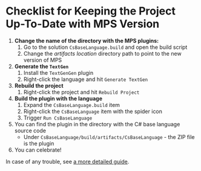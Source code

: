 # Checklist for Keeping the Project Up-To-Date with MPS Version

1. **Change the name of the directory with the MPS plugins:**
    1. Go to the solution `CsBaseLanguage.build` and open the build script
    2. Change the *artifacts location* directory path to point to the new version of MPS
2. **Generate the `TextGen`**
    1. Install the `TextGenGen` plugin
    2. Right-click the language and hit `Generate TextGen`
3. **Rebuild the project**
    1. Right-click the project and hit `Rebuild Project`
4. **Build the plugin with the language**
    1. Expand the `CsBaseLanguage.build` item
    2. Right-click the `CsBaseLanguage` item with the spider icon
    3. Trigger `Run CsBaseLanguage`
5. You can find the plugin in the directory with the C# base language source code
    - Under `CsBaseLanguage/build/artifacts/CsBaseLanguage` - the ZIP file is the plugin
6. You can celebrate!
    
In case of any trouble, see [a more detailed guide](./tutorial_build_csbaselanguage.pdf).
